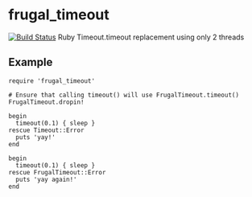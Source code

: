 frugal_timeout
==============

[![Build Status](https://travis-ci.org/ledestin/frugal_timeout.png)](https://travis-ci.org/ledestin/frugal_timeout)
Ruby Timeout.timeout replacement using only 2 threads

## Example

```
require 'frugal_timeout'

# Ensure that calling timeout() will use FrugalTimeout.timeout()
FrugalTimeout.dropin!

begin
  timeout(0.1) { sleep }
rescue Timeout::Error
  puts 'yay!'
end

begin
  timeout(0.1) { sleep }
rescue FrugalTimeout::Error
  puts 'yay again!'
end
```
